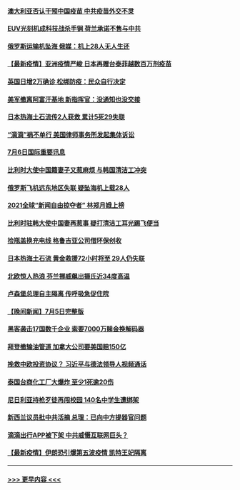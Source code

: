 #### [澳大利亚否认干预中国疫苗 中共疫苗外交不灵](../pages/prog202/a103159381.md?t=07070101) 
#### [EUV光刻机成科技战杀手锏 荷兰承诺不售与中共](../pages/prog202/a103159203.md?t=07070101) 
#### [俄罗斯运输机坠海 俄媒：机上28人无人生还](../pages/prog202/a103159309.md?t=07070101) 
#### [【最新疫情】亚洲疫情严峻 日本再赠台泰菲越数百万剂疫苗](../pages/prog202/a103159305.md?t=07070101) 
#### [英国日增2万确诊 松绑防疫：民众自行决定](../pages/prog202/a103159290.md?t=07070101) 
#### [美军撤离阿富汗基地 新指挥官：没通知也没交接](../pages/prog202/a103159189.md?t=07070101) 
#### [日本热海土石流传2人获救 累计5死29失联](../pages/prog202/a103159176.md?t=07070101) 
#### [“滴滴”祸不单行 美国律师事务所发起集体诉讼](../pages/prog202/a103159097.md?t=07070101) 
#### [7月6日国际重要讯息](../pages/prog202/a103159053.md?t=07070101) 
#### [比利时大使中国籍妻子又惹麻烦 与韩国清洁工冲突](../pages/prog202/a103159032.md?t=07070101) 
#### [俄罗斯飞机远东地区失联 疑坠海机上载28人](../pages/prog202/a103159003.md?t=07070101) 
#### [2021全球“新闻自由掠夺者” 林郑月娥上榜](../pages/prog202/a103158994.md?t=07070101) 
#### [比利时驻韩大使中国妻再惹事 疑打清洁工耳光踢飞便当](../pages/prog202/a103158981.md?t=07070101) 
#### [捡瓶盖换充电线 格鲁吉亚公司借环保创收](../pages/prog202/a103158891.md?t=07070101) 
#### [日本热海土石流 黄金救援72小时将至 29人仍失联](../pages/prog202/a103158924.md?t=07070101) 
#### [北欧惊人热浪 芬兰挪威飙出摄氏近34度高温](../pages/prog202/a103158898.md?t=07070101) 
#### [卢森堡总理自主隔离 传呼吸急促住院](../pages/prog202/a103158862.md?t=07070101) 
#### [【晚间新闻】7月5日完整版](../pages/prog202/a103158844.md?t=07070101) 
#### [黑客袭击17国数千企业 索要7000万赎金换解码器](../pages/prog202/a103158793.md?t=07070101) 
#### [拜登撤输油管道 加拿大公司要美国赔150亿](../pages/prog202/a103158771.md?t=07070101) 
#### [挽救中欧投资协议？ 习近平与德法领导人视频通话](../pages/prog202/a103158759.md?t=07070101) 
#### [泰国台商化工厂大爆炸 至少1死逾20伤](../pages/prog202/a103158704.md?t=07070101) 
#### [尼日利亚持枪歹徒再闯校园 140名中学生遭绑架](../pages/prog202/a103158673.md?t=07070101) 
#### [新西兰议员批中共活摘 总理：已向中方提器官问题](../pages/prog202/a103158659.md?t=07070101) 
#### [滴滴出行APP被下架 中共威慑互联网巨头？](../pages/prog202/a103158586.md?t=07070101) 
#### [【最新疫情】伊朗恐引爆第五波疫情 凯特王妃隔离](../pages/prog202/a103158575.md?t=07070101) 

----
#### [ >>> 更早内容 <<< ](../indexes/prog202-earlier.md)
